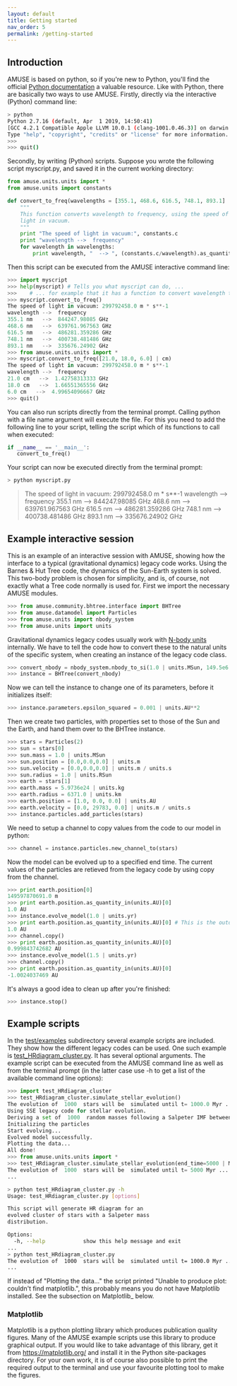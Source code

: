 ```yaml
---
layout: default
title: Getting started
nav_order: 5
permalink: /getting-started
---
```


## Introduction

AMUSE is based on python, so if you're new to Python, you'll find the
official [Python documentation](http://docs.python.org/) a valuable
resource. Like with Python, there are basically two ways to use AMUSE.
Firstly, directly via the interactive (Python) command line:

```bash
> python
Python 2.7.16 (default, Apr  1 2019, 14:50:41) 
[GCC 4.2.1 Compatible Apple LLVM 10.0.1 (clang-1001.0.46.3)] on darwin
Type "help", "copyright", "credits" or "license" for more information.
>>> 
>>> quit()    
```

Secondly, by writing (Python) scripts. Suppose you wrote the following
script myscript.py, and saved it in the current working directory:

```python
from amuse.units.units import *
from amuse.units import constants

def convert_to_freq(wavelengths = [355.1, 468.6, 616.5, 748.1, 893.1] | nano(m)):
    """
    This function converts wavelength to frequency, using the speed of
    light in vacuum.
    """
    print "The speed of light in vacuum:", constants.c
    print "wavelength -->  frequency"
    for wavelength in wavelengths:
        print wavelength, "  --> ", (constants.c/wavelength).as_quantity_in(giga(Hz))
```

Then this script can be executed from the AMUSE interactive command
line:

```python
>>> import myscript
>>> help(myscript) # Tells you what myscript can do, ...
>>>    # ... for example that it has a function to convert wavelength to frequency.
>>> myscript.convert_to_freq()
The speed of light in vacuum: 299792458.0 m * s**-1
wavelength -->  frequency
355.1 nm   -->  844247.98085 GHz
468.6 nm   -->  639761.967563 GHz
616.5 nm   -->  486281.359286 GHz
748.1 nm   -->  400738.481486 GHz
893.1 nm   -->  335676.24902 GHz
>>> from amuse.units.units import *
>>> myscript.convert_to_freq([21.0, 18.0, 6.0] | cm)
The speed of light in vacuum: 299792458.0 m * s**-1
wavelength -->  frequency
21.0 cm   -->  1.42758313333 GHz
18.0 cm   -->  1.66551365556 GHz
6.0 cm   -->  4.99654096667 GHz
>>> quit()
```

You can also run scripts directly from the terminal prompt. Calling
python with a file name argument will execute the file. For
this you need to add the following line to your script, telling the
script which of its functions to call when executed:

```python
if __name__ == '__main__':
   convert_to_freq()
```

Your script can now be executed directly from the terminal prompt:

```bash
> python myscript.py
```

> The speed of light in vacuum: 299792458.0 m \* s\*\*-1 wavelength --\>
> frequency 355.1 nm --\> 844247.98085 GHz 468.6 nm --\> 639761.967563
> GHz 616.5 nm --\> 486281.359286 GHz 748.1 nm --\> 400738.481486 GHz
> 893.1 nm --\> 335676.24902 GHz

## Example interactive session

This is an example of an interactive session with AMUSE, showing how the
interface to a typical (gravitational dynamics) legacy code works. Using
the Barnes & Hut Tree code, the dynamics of the Sun-Earth system is
solved. This two-body problem is chosen for simplicity, and is, of
course, not exactly what a Tree code normally is used for. First we
import the necessary AMUSE modules.

```python
>>> from amuse.community.bhtree.interface import BHTree
>>> from amuse.datamodel import Particles
>>> from amuse.units import nbody_system
>>> from amuse.units import units
```

Gravitational dynamics legacy codes usually work with [N-body
units](https://en.wikipedia.org/wiki/N-body_units) internally. We have
to tell the code how to convert these to the natural units of the
specific system, when creating an instance of the legacy code class.

```python
>>> convert_nbody = nbody_system.nbody_to_si(1.0 | units.MSun, 149.5e6 | units.km)
>>> instance = BHTree(convert_nbody)
```

Now we can tell the instance to change one of its parameters, before it
initializes itself:

```python
>>> instance.parameters.epsilon_squared = 0.001 | units.AU**2
```

Then we create two particles, with properties set to those of the Sun
and the Earth, and hand them over to the BHTree instance.

```python
>>> stars = Particles(2)
>>> sun = stars[0]
>>> sun.mass = 1.0 | units.MSun
>>> sun.position = [0.0,0.0,0.0] | units.m
>>> sun.velocity = [0.0,0.0,0.0] | units.m / units.s
>>> sun.radius = 1.0 | units.RSun
>>> earth = stars[1]
>>> earth.mass = 5.9736e24 | units.kg
>>> earth.radius = 6371.0 | units.km 
>>> earth.position = [1.0, 0.0, 0.0] | units.AU
>>> earth.velocity = [0.0, 29783, 0.0] | units.m / units.s
>>> instance.particles.add_particles(stars)
```

We need to setup a channel to copy values from the code to our model in
python:

```python
>>> channel = instance.particles.new_channel_to(stars)
```

Now the model can be evolved up to a specified end time. The current
values of the particles are retieved from the legacy code by using copy
from the channel.

```python
>>> print earth.position[0]
149597870691.0 m
>>> print earth.position.as_quantity_in(units.AU)[0]
1.0 AU
>>> instance.evolve_model(1.0 | units.yr)
>>> print earth.position.as_quantity_in(units.AU)[0] # This is the outdated value! (should update_particles first)
1.0 AU
>>> channel.copy()
>>> print earth.position.as_quantity_in(units.AU)[0]
0.999843742682 AU
>>> instance.evolve_model(1.5 | units.yr)
>>> channel.copy()
>>> print earth.position.as_quantity_in(units.AU)[0]
-1.0024037469 AU
```

It's always a good idea to clean up after you're finished:

```python
>>> instance.stop()
```

## Example scripts

In the
[test/examples](https://github.com/amusecode/amuse/tree/master/examples)
subdirectory several example scripts are included. They show how the
different legacy codes can be used. One such example is
[test\_HRdiagram\_cluster.py](https://github.com/amusecode/amuse/blob/master/examples/applications/test_HRdiagram_cluster.py).
It has several optional arguments. The example script can be executed
from the AMUSE command line as well as from the terminal prompt (in the
latter case use -h to get a list of the available command line options):

```python
>>> import test_HRdiagram_cluster
>>> test_HRdiagram_cluster.simulate_stellar_evolution()
The evolution of  1000  stars will be  simulated until t= 1000.0 Myr ...
Using SSE legacy code for stellar evolution.
Deriving a set of  1000  random masses following a Salpeter IMF between 0.1 and 125 MSun (alpha = -2.35).
Initializing the particles
Start evolving...
Evolved model successfully.
Plotting the data...
All done!
>>> from amuse.units.units import *
>>> test_HRdiagram_cluster.simulate_stellar_evolution(end_time=5000 | Myr)
The evolution of  1000  stars will be  simulated until t= 5000 Myr ...
...
```

```bash
> python test_HRdiagram_cluster.py -h
Usage: test_HRdiagram_cluster.py [options]

This script will generate HR diagram for an 
evolved cluster of stars with a Salpeter mass 
distribution.

Options:
  -h, --help            show this help message and exit
...
> python test_HRdiagram_cluster.py
The evolution of  1000  stars will be  simulated until t= 1000.0 Myr ...
...
```

If instead of "Plotting the data..." the script printed "Unable to
produce plot: couldn't find matplotlib.", this probably means you do not
have Matplotlib installed. See the subsection on Matplotlib\_ below.

### Matplotlib

Matplotlib is a python plotting library which produces publication
quality figures. Many of the AMUSE example scripts use this library to
produce graphical output. If you would like to take advantage of this
library, get it from <https://matplotlib.org/> and install it in the
Python site-packages directory. For your own work, it is of course also
possible to print the required output to the terminal and use your
favourite plotting tool to make the figures.
